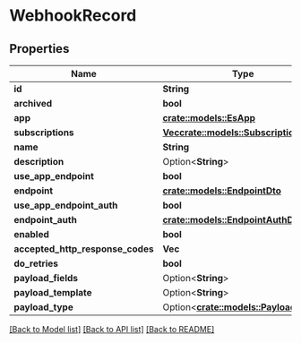 # WebhookRecord

## Properties

Name | Type | Description | Notes
------------ | ------------- | ------------- | -------------
**id** | **String** |  | 
**archived** | **bool** |  | 
**app** | [**crate::models::EsApp**](ES_App.md) |  | 
**subscriptions** | [**Vec<crate::models::SubscriptionDto>**](SubscriptionDTO.md) |  | 
**name** | **String** |  | 
**description** | Option<**String**> |  | [optional]
**use_app_endpoint** | **bool** |  | 
**endpoint** | [**crate::models::EndpointDto**](EndpointDTO.md) |  | 
**use_app_endpoint_auth** | **bool** |  | 
**endpoint_auth** | [**crate::models::EndpointAuthDto**](EndpointAuthDTO.md) |  | 
**enabled** | **bool** |  | 
**accepted_http_response_codes** | **Vec<i32>** |  | 
**do_retries** | **bool** |  | 
**payload_fields** | Option<**String**> |  | [optional]
**payload_template** | Option<**String**> |  | [optional]
**payload_type** | Option<[**crate::models::PayloadType**](PayloadType.md)> |  | [optional]

[[Back to Model list]](../README.md#documentation-for-models) [[Back to API list]](../README.md#documentation-for-api-endpoints) [[Back to README]](../README.md)


